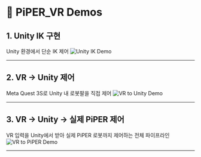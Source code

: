 # 🎥 PiPER_VR Demos

## 1. Unity IK 구현
Unity 환경에서 단순 IK 제어
![Unity IK Demo](docs/piper_ik.gif)

---

## 2. VR → Unity 제어
Meta Quest 3S로 Unity 내 로봇팔을 직접 제어
![VR to Unity Demo](docs/piper_vr.gif)

---

## 3. VR → Unity → 실제 PiPER 제어
VR 입력을 Unity에서 받아 실제 PiPER 로봇까지 제어하는 전체 파이프라인
![VR to PiPER Demo](docs/vr_piper.gif)

---

